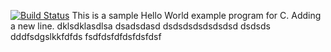 [![Build Status](https://snap-ci.com/anishvenkat/Code/branch/master/build_image)](https://snap-ci.com/anishvenkat/Code/branch/master)
This is a sample Hello World example program for C.
Adding a new line.
dklsdklasdlsa
dsadsdasd
dsdsdsdsdsdsdsd
dsdsds
dddfsdgslkkfdfds
fsdfdsfdfdsfdsfdsf

